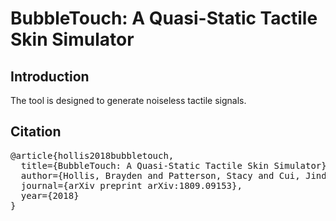 # BubbleTouch: A Quasi-Static Tactile Skin Simulator

## Introduction
The tool is designed to generate noiseless tactile signals.

## Citation
<pre>
@article{hollis2018bubbletouch,  
  title={BubbleTouch: A Quasi-Static Tactile Skin Simulator},  
  author={Hollis, Brayden and Patterson, Stacy and Cui, Jinda and Trinkle, Jeff},  
  journal={arXiv preprint arXiv:1809.09153},  
  year={2018}  
}  
</pre>
